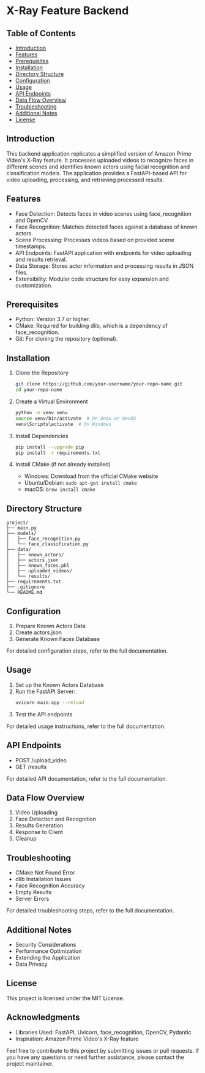 # X-Ray Feature Backend

## Table of Contents

- [Introduction](#introduction)
- [Features](#features)
- [Prerequisites](#prerequisites)
- [Installation](#installation)
- [Directory Structure](#directory-structure)
- [Configuration](#configuration)
- [Usage](#usage)
- [API Endpoints](#api-endpoints)
- [Data Flow Overview](#data-flow-overview)
- [Troubleshooting](#troubleshooting)
- [Additional Notes](#additional-notes)
- [License](#license)

## Introduction

This backend application replicates a simplified version of Amazon Prime Video's X-Ray feature. It processes uploaded videos to recognize faces in different scenes and identifies known actors using facial recognition and classification models. The application provides a FastAPI-based API for video uploading, processing, and retrieving processed results.

## Features

- Face Detection: Detects faces in video scenes using face_recognition and OpenCV.
- Face Recognition: Matches detected faces against a database of known actors.
- Scene Processing: Processes videos based on provided scene timestamps.
- API Endpoints: FastAPI application with endpoints for video uploading and results retrieval.
- Data Storage: Stores actor information and processing results in JSON files.
- Extensibility: Modular code structure for easy expansion and customization.

## Prerequisites

- Python: Version 3.7 or higher.
- CMake: Required for building dlib, which is a dependency of face_recognition.
- Git: For cloning the repository (optional).

## Installation

1. Clone the Repository

   ```bash
   git clone https://github.com/your-username/your-repo-name.git
   cd your-repo-name
   ```

2. Create a Virtual Environment

   ```bash
   python -m venv venv
   source venv/bin/activate  # On Unix or macOS
   venv\Scripts\activate  # On Windows
   ```

3. Install Dependencies

   ```bash
   pip install --upgrade pip
   pip install -r requirements.txt
   ```

4. Install CMake (if not already installed)
   - Windows: Download from the official CMake website
   - Ubuntu/Debian: `sudo apt-get install cmake`
   - macOS: `brew install cmake`

## Directory Structure

```
project/
├── main.py
├── models/
│   ├── face_recognition.py
│   └── face_classification.py
├── data/
│   ├── known_actors/
│   ├── actors.json
│   ├── known_faces.pkl
│   ├── uploaded_videos/
│   └── results/
├── requirements.txt
├── .gitignore
└── README.md
```

## Configuration

1. Prepare Known Actors Data
2. Create actors.json
3. Generate Known Faces Database

For detailed configuration steps, refer to the full documentation.

## Usage

1. Set up the Known Actors Database
2. Run the FastAPI Server:
   ```bash
   uvicorn main:app --reload
   ```
3. Test the API endpoints

For detailed usage instructions, refer to the full documentation.

## API Endpoints

- POST /upload_video
- GET /results

For detailed API documentation, refer to the full documentation.

## Data Flow Overview

1. Video Uploading
2. Face Detection and Recognition
3. Results Generation
4. Response to Client
5. Cleanup

## Troubleshooting

- CMake Not Found Error
- dlib Installation Issues
- Face Recognition Accuracy
- Empty Results
- Server Errors

For detailed troubleshooting steps, refer to the full documentation.

## Additional Notes

- Security Considerations
- Performance Optimization
- Extending the Application
- Data Privacy

## License

This project is licensed under the MIT License.

## Acknowledgments

- Libraries Used: FastAPI, Uvicorn, face_recognition, OpenCV, Pydantic
- Inspiration: Amazon Prime Video's X-Ray feature

Feel free to contribute to this project by submitting issues or pull requests. If you have any questions or need further assistance, please contact the project maintainer.
